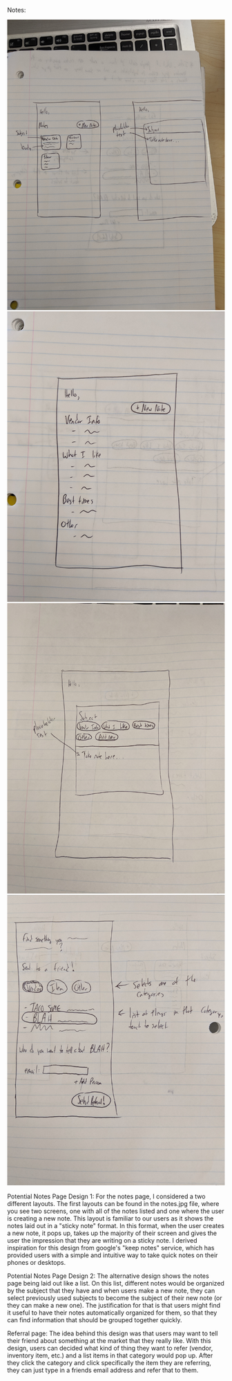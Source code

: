 Notes:

![notes](notes.jpg)
![alternative notes design](altnotes.jpg)
![add note](addnote.jpg)
![referrals](referrals.jpg)

Potential Notes Page Design 1:
For the notes page, I considered a two different layouts. The first layouts can be found in the notes.jpg file, where you see two screens, one with all of the notes listed and one where the user is creating a new note.  This layout is familiar to our users as it shows the notes laid out in a "sticky note" format.  In this format, when the user creates a new note, it pops up, takes up the majority of their screen and gives the user the impression that they are writing on a sticky note. I derived inspiration for this design from google's "keep notes" service, which has provided users with a simple and intuitive way to take quick notes on their phones or desktops. 

Potential Notes Page Design 2:
The alternative design shows the notes page being laid out like a list.  On this list, different notes would be organized by the subject that they have and when users make a new note, they can select previously used subjects to become the subject of their new note (or they can make a new one).  The justification for that is that users might find it useful to have their notes automatically organized for them, so that they can find information that should be grouped together quickly.

Referral page:
The idea behind this design was that users may want to tell their friend about something at the market that they really like.  With this design, users can decided what kind of thing they want to refer (vendor, inventory item, etc.) and a list items in that category would pop up.  After they click the category and click specifically the item they are referring, they can just type in a friends email address and refer that to them.